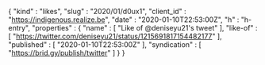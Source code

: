 {
  "kind" : "likes",
  "slug" : "2020/01/d0ux1",
  "client_id" : "https://indigenous.realize.be",
  "date" : "2020-01-10T22:53:00Z",
  "h" : "h-entry",
  "properties" : {
    "name" : [ "Like of @deniseyu21's tweet" ],
    "like-of" : [ "https://twitter.com/deniseyu21/status/1215691817154482177" ],
    "published" : [ "2020-01-10T22:53:00Z" ],
    "syndication" : [ "https://brid.gy/publish/twitter" ]
  }
}
